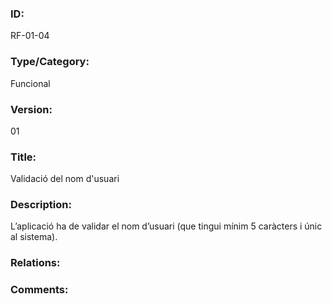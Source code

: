 ### ID:

RF-01-04

### Type/Category:

Funcional

### Version:

01

### Title:

Validació del nom d'usuari

### Description:

L’aplicació ha de validar el nom d’usuari (que tingui mínim 5 caràcters i únic al sistema).

### Relations:

### Comments:
